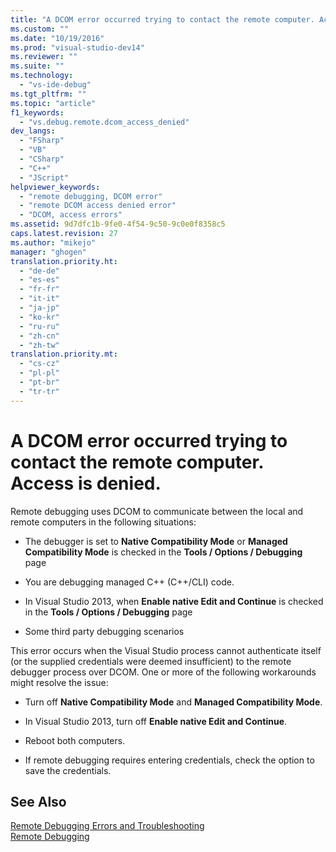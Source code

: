 ```yaml
---
title: "A DCOM error occurred trying to contact the remote computer. Access is denied. | hehe"
ms.custom: ""
ms.date: "10/19/2016"
ms.prod: "visual-studio-dev14"
ms.reviewer: ""
ms.suite: ""
ms.technology: 
  - "vs-ide-debug"
ms.tgt_pltfrm: ""
ms.topic: "article"
f1_keywords: 
  - "vs.debug.remote.dcom_access_denied"
dev_langs: 
  - "FSharp"
  - "VB"
  - "CSharp"
  - "C++"
  - "JScript"
helpviewer_keywords: 
  - "remote debugging, DCOM error"
  - "remote DCOM access denied error"
  - "DCOM, access errors"
ms.assetid: 9d7dfc1b-9fe0-4f54-9c50-9c0e0f8358c5
caps.latest.revision: 27
ms.author: "mikejo"
manager: "ghogen"
translation.priority.ht: 
  - "de-de"
  - "es-es"
  - "fr-fr"
  - "it-it"
  - "ja-jp"
  - "ko-kr"
  - "ru-ru"
  - "zh-cn"
  - "zh-tw"
translation.priority.mt: 
  - "cs-cz"
  - "pl-pl"
  - "pt-br"
  - "tr-tr"
---
```

# A DCOM error occurred trying to contact the remote computer. Access is denied.
Remote debugging uses DCOM to communicate between the local and remote computers in the following situations:  
  
-   The debugger is set to **Native Compatibility Mode** or **Managed Compatibility Mode** is checked in the **Tools / Options / Debugging** page  
  
-   You are debugging managed C++ (C++/CLI) code.  
  
-   In Visual Studio 2013, when **Enable native Edit and Continue** is checked in the **Tools / Options / Debugging** page  
  
-   Some third party debugging scenarios  
  
 This error occurs when the Visual Studio process cannot authenticate itself (or the supplied credentials were deemed insufficient) to the remote debugger process over DCOM. One or more of the following workarounds might resolve the issue:  
  
-   Turn off  **Native Compatibility Mode** and **Managed Compatibility Mode**.  
  
-   In Visual Studio 2013, turn off **Enable native Edit and Continue**.  
  
-   Reboot both computers.  
  
-   If remote debugging requires entering credentials, check the option to save the credentials.  
  
## See Also  
 [Remote Debugging Errors and Troubleshooting](../debugger/remote-debugging-errors-and-troubleshooting.md)   
 [Remote Debugging](../debugger/remote-debugging.md)